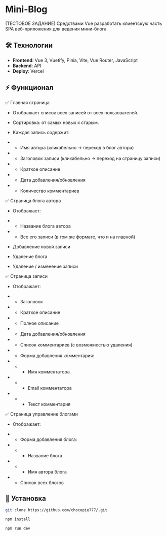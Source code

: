 # Mini-Blog
(ТЕСТОВОЕ ЗАДАНИЕ) Средствами Vue разработать клиентскую часть SPA веб-приложения для ведения мини-блога.

## 🛠 Технологии  
- **Frontend**: Vue 3, Vuetify, Pinia, Vite, Vue Router, JavaScript
- **Backend**: API
- **Deploy**: Vercel  

## ⚡️ Функционал 
✅ Главная страница
* Отображает список всех записей от всех пользователей.

* Сортировка: от самых новых к старым.

* Каждая запись содержит:
* * Имя автора (кликабельно → переход в блог автора)
* * Заголовок записи (кликабельно → переход на страницу записи)

* * Краткое описание

* * Дата добавления/обновления

* * Количество комментариев
    
✅ Страница блога автора
* Отображает:

* * Название блога автора

* * Все его записи (в том же формате, что и на главной)

* Добавление новой записи

* Удаление блога

* Удаление / изменение записи

✅ Страница записи
* Отображает:

* * Заголовок

* * Краткое описание

* * Полное описание

* * Дата добавления/обновления

* * Список комментариев (с возможностью удаления)

* * Форма добавления комментария:

* * * Имя комментатора

* * * Email комментатора

* * * Текст комментария

✅ Страница управление блогами
* Отображает:

* * Форма добавления блога:

* * * Название блога

* * * Имя автора блога

* * Список всех блогов


## 🚀 Установка  

```bash
git clone https://github.com/chocopie777/.git

npm install

npm run dev